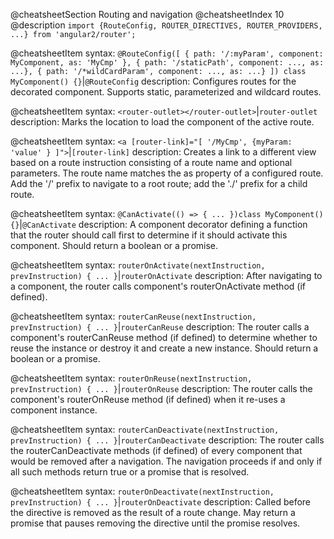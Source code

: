 @cheatsheetSection
Routing and navigation
@cheatsheetIndex 10
@description
`import {RouteConfig, ROUTER_DIRECTIVES, ROUTER_PROVIDERS, ...} from 'angular2/router';`


@cheatsheetItem
syntax:
`@RouteConfig([
  { path: '/:myParam', component: MyComponent, as: 'MyCmp' },
  { path: '/staticPath', component: ..., as: ...},
  { path: '/*wildCardParam', component: ..., as: ...}
])
class MyComponent() {}`|`@RouteConfig`
description:
Configures routes for the decorated component. Supports static, parameterized and wildcard routes.


@cheatsheetItem
syntax:
`<router-outlet></router-outlet>`|`router-outlet`
description:
Marks the location to load the component of the active route.


@cheatsheetItem
syntax:
`<a [router-link]="[ '/MyCmp', {myParam: 'value' } ]">`|`[router-link]`
description:
Creates a link to a different view based on a route instruction consisting of a route name and optional parameters. The route name matches the as property of a configured route. Add the '/' prefix to navigate to a root route; add the './' prefix for a child route.


@cheatsheetItem
syntax:
`@CanActivate(() => { ... })class MyComponent() {}`|`@CanActivate`
description:
A component decorator defining a function that the router should call first to determine if it should activate this component. Should return a boolean or a promise.


@cheatsheetItem
syntax:
`routerOnActivate(nextInstruction, prevInstruction) { ... }`|`routerOnActivate`
description:
After navigating to a component, the router calls component's routerOnActivate method (if defined).


@cheatsheetItem
syntax:
`routerCanReuse(nextInstruction, prevInstruction) { ... }`|`routerCanReuse`
description:
The router calls a component's routerCanReuse method (if defined) to determine whether to reuse the instance or destroy it and create a new instance. Should return a boolean or a promise.


@cheatsheetItem
syntax:
`routerOnReuse(nextInstruction, prevInstruction) { ... }`|`routerOnReuse`
description:
The router calls the component's routerOnReuse method (if defined) when it re-uses a component instance.


@cheatsheetItem
syntax:
`routerCanDeactivate(nextInstruction, prevInstruction) { ... }`|`routerCanDeactivate`
description:
The router calls the routerCanDeactivate methods (if defined) of every component that would be removed after a navigation. The navigation proceeds if and only if all such methods return true or a promise that is resolved.


@cheatsheetItem
syntax:
`routerOnDeactivate(nextInstruction, prevInstruction) { ... }`|`routerOnDeactivate`
description:
Called before the directive is removed as the result of a route change. May return a promise that pauses removing the directive until the promise resolves.